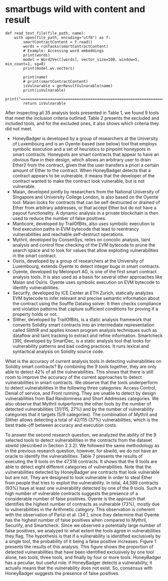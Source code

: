 # smartbugs wild with content and result

```
def read_text_file(file_path, name):
    with open(file_path, encoding="utf8") as f:
        smartContractContent = f.read()
        words = runTasks(smartContractContent)
        # Example: Accessing word embeddings
        print(words)
        model = Word2Vec([words], vector_size=100, window=5, min_count=1, sg=0)
        print(model.wv.vectors)

        print(name)
        # print(smartContractContent)
        isVulnarable = gerResultVulnarable(name)
        print(isVulnarable)
        print("======================================================================================")
        return isVulnarable
```

        
After inspecting all 35 analysis tools presented in Table 1, we found 9 tools that meet the inclusion criteria outlined. Table 2 presents the excluded and included tools, and for the excluded ones, it also shows which criteria they did not meet.
- HoneyBadger is developed by a group of researchers at the University of Luxembourg and is an Oyente-based (see below) tool that employs symbolic execution and a set of heuristics to pinpoint honeypots in smart contracts. Honeypots are smart contracts that appear to have an obvious flaw in their design, which allows an arbitrary user to drain Ether2 from the contract, given that the user transfers a priori a certain amount of Ether to the contract. When HoneyBadger detects that a contract appears to be vulnerable, it means that the developer of the contract wanted to make the contract look vulnerable, but is not vulnerable.
- Maian, developed jointly by researchers from the National University of Singapore and University College London, is also based on the Oyente tool. Maian looks for contracts that can be self destructed or drained of Ether from arbitrary addresses, or that accept Ether but do not have a payout functionality. A dynamic analysis in a private blockchain is then used to reduce the number of false positives.
- Manticore, developed by TrailOfBits, also uses symbolic execution to find execution paths in EVM bytecode that lead to reentrancy vulnerabilities and reachable self-destruct operations.
- Mythril, developed by ConsenSys, relies on concolic analysis, taint analysis and control flow checking of the EVM bytecode to prune the search space and to look for values that allow exploiting vulnerabilities in the smart contract.
- Osiris, developed by a group of researchers at the University of Luxembourg, extends Oyente to detect integer bugs in smart contracts.
- Oyente, developed by Melonport AG, is one of the first smart contract analysis tools. It is also used as a basis for several other approaches like Maian and Osiris. Oyente uses symbolic execution on EVM bytecode to identify vulnerabilities.
- Securify, developed by ICE Center at ETH Zurich, statically analyzes EVM bytecode to infer relevant and precise semantic information about the contract using the Souffle Datalog solver. It then checks compliance and violation patterns that capture sufficient conditions for proving if a property holds or not.
- Slither, developed by TrailOfBits, is a static analysis framework that converts Solidity smart contracts into an intermediate representation called SlithIR and applies known program analysis techniques such as dataflow and taint tracking to extract and refine information. 
Smartcheck [39], developed by SmartDec, is a static analysis tool that looks for vulnerability patterns and bad coding practices. It runs lexical and syntactical analysis on Solidity source code.


What is the accuracy of current analysis tools in detecting vulnerabilities on Solidity smart contracts? By combining the 9 tools together, they are only able to detect 42% of all the vulnerabilities. This shows that there is still room to improve the accuracy of the current approaches to detect vulnerabilities in smart contracts. We observe that the tools underperform to detect vulnerabilities in the following three categories: Access Control, Denial of service, and Front running. They are unable to detect by design vulnerabilities from Bad Randomness and Short Addresses categories. We also observe that Mythril outperforms the other tools by the number of detected vulnerabilities (31/115, 27%) and by the number of vulnerability categories that it targets (5/9 categories). The combination of Mythril and Slither allows detecting a total of 42/115 (37%) vulnerabilities, which is the best trade-off between accuracy and execution costs.


To answer the second research question, we analyzed the ability of the 9 selected tools to detect vulnerabilities in the contracts from the dataset sbwild (described in Section 2.3.2). We followed the same methodology as in the previous research question, however, for sbwild, we do not have an oracle to identify the vulnerabilities. Table 7 presents the results of executing the 9 tools on the 47,518 contracts. It shows that the 9 tools are able to detect eight different categories of vulnerabilities. Note that the vulnerabilities detected by HoneyBadger are contracts that look vulnerable but are not. They are designed to look vulnerable in order to steal Ether from people that tries to exploit the vulnerability. In total, 44,589 contracts (93%) have at least one vulnerability detected by one of the 9 tools. Such a high number of vulnerable contracts suggests the presence of a considerable number of false positives. Oyente is the approach that identifies the highest number of contracts as vulnerable (73%), mostly due to vulnerabilities in the Arithmetic category. This observation is coherent with the observation of Parizi et al. [34 ], since they determine that Oyente has the highest number of false positives when compared to Mythril, Securify, and Smartcheck. Since we observed a potentially large number of false positives, we analyzed to what extent the tools agree in vulnerabilities they flag. The hypothesis is that if a vulnerability is identified exclusively by a single tool, the probability of it being a false positive increases. Figure 1 presents the results of this analysis. This figure shows the proportion of detected vulnerabilities that have been identified exclusively by one tool alone, two tools, three tools, and finally by four or more tools. HoneyBadger has a peculiar, but useful role: if HoneyBadger detects a vulnerability, it actually means that the vulnerability does not exist. So, consensus with HoneyBadger suggests the presence of false positives.
